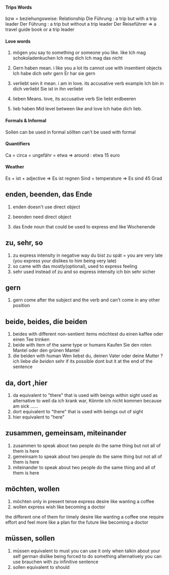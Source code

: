 #### Trips Words
bzw = beziehungsweise: Relationship
Die Führung : a trip but with a trip leader
Der Führung : a trip but without a trip leader
Der Reiseführer => a travel guide book or a trip leader

#### Love words
 1. mögen
	you say to something or someone you like. like
	Ich mag schokoladenkuchen
	Ich mag dich
	Ich mag das nicht

2. Gern haben
	mean. i like you a lot
	its cannot use with insentient objects
	Ich habe dich sehr gern
	Er har sie gern
3.  verliebt sein
	it mean. i am in love. its accusative verb
	example
	Ich bin in dich verliebt
	Sie ist in ihn verliebt
4. lieben
	Means. love, its accusative verb
	Sie liebt erdbeeren
5. lieb haben
	Mid level between like and love
	Ich habe dich lieb.

#### Formals & Informal
Sollen can be used in formal söllten can't be used with formal

#### Quantifiers 
Ca = circa = ungefähr = etwa => around  : etwa 15 euro


#### Weather
Es + ist + adjective => Es ist regnen
Sind + temperature =>   Es sind 45 Grad





## enden, beenden, das Ende
1. enden 
	doesn't use direct object

3. beenden
	need direct object

4. das Ende
	noun that could be used to express end like Wochenende


## zu, sehr, so

1. zu
	express intensity in negative way
	du bist zu spät = you are very late (you express your dislikes to him being very late)
2. so
	came with das mostly(optional), used to express feeling
3. sehr 
	used instead of zu and so express intensity 
	 ich bin sehr sicher

## gern

1. gern
	come after the subject and the verb and can't come in any other position

## beide, beides, die beiden

1. beides
	with different non-sentient items
	möchtest du einen kaffee oder einen Tee trinken
2. beide
	with item of the same type or humans
	Kaufen Sie den roten Mantel oder den grünen Mantel
3. die beiden
	with human
	Wen liebst du, deinen Vater oder deine Mutter ?
	ich liebe *die beiden* sehr
	 if its possible dont but it at the end of the sentence
## da, dort ,hier

1. da
	 equivalent to "there" that is used with beings within sight
	 used as alternative to weil
	 da ich krank war, Könnte ich nicht kommen
	 because am sick ......
1. dort
	equivalent to "there" that is used with beings out of sight
1. hier
	equivalent to "here" 
## zusammen, gemeinsam, miteinander

 1. zusammen
	 to speak about two people do the same thing but not all of them is here
 1. gemeinsam
	 to speak about two people do the same thing but not all of them is here
 1. miteinander
	 to speak about two people do the same thing and all of them is here

## möchten, wollen

1. möchten
	 only in present tense
	 express desire like wanting a coffee 
2. wollen
	express wish like becoming a doctor
	
 the different one of them for timely desire like wanting a coffee
one require effort and feel more like a plan for the future like becoming a doctor


## müssen, sollen
1. müssen
 equivalent to must
 you can use it only when talkin about your self
 german dislike being forced to do something
 alternatively you can use brauchen with zu infinitive sentence
1. sollen
equivalent to should